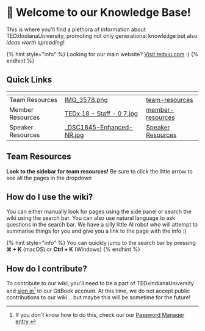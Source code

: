 # 👋 Welcome to our Knowledge Base!

This is where you'll find a plethora of information about TEDxIndianaUniversity, promoting not only generational knowledge but also _ideas worth spreading_!

{% hint style="info" %}
Looking for our main website? [Visit tedxiu.com](https://www.tedxiu.com) :)
{% endhint %}

## Quick Links

<table data-view="cards"><thead><tr><th></th><th data-hidden data-card-cover data-type="image"></th><th data-hidden data-card-target data-type="content-ref"></th></tr></thead><tbody><tr><td>Team Resources</td><td><a href=".gitbook/assets/IMG_3578.png">IMG_3578.png</a></td><td><a href="team-resources/">team-resources</a></td></tr><tr><td>Member Resources</td><td><a href=".gitbook/assets/TEDx 18 - Staff  - 0 7.jpg">TEDx 18 - Staff  - 0 7.jpg</a></td><td><a href="member-resources/">member-resources</a></td></tr><tr><td>Speaker Resources</td><td><a href=".gitbook/assets/_DSC1845-Enhanced-NR.jpg">_DSC1845-Enhanced-NR.jpg</a></td><td><a href="https://app.gitbook.com/o/7YXIdPMvc8dgE7MfEfpe/s/tCiaJkmdXjI1rcT80tcF/">Speaker Resources</a></td></tr></tbody></table>

## Team Resources

**Look to the sidebar for team resources!** Be sure to click the little arrow to see all the pages in the dropdown

## How do I use the wiki?

You can either manually look for pages using the side panel or search the wiki using the search bar. You can also use natural language to ask questions in the search bar. We have a silly little AI robot who will attempt to summarise things for you and give you a link to the page with the info :)

{% hint style="info" %}
You can quickly jump to the search bar by pressing **⌘ + K** (macOS) or **Ctrl + K** (Windows)
{% endhint %}

## How do I contribute?

To contribute to our wiki, you'll need to be a part of TEDxIndianaUniversity and [sign in](#user-content-fn-1)[^1] to our GitBook account. At this time, we do not accept public contributions to our wiki... but maybe this will be sometime for the future!





[^1]: If you don't know how to do this, check our our [Password Manager entry](broken-reference).
